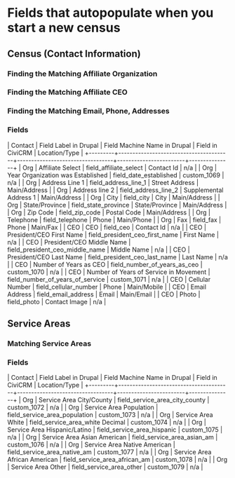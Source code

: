 # Fields that autopopulate when you start a new census

## Census (Contact Information)

### Finding the Matching Affiliate Organization

### Finding the Matching Affiliate CEO

### Finding the Matching Email, Phone, Addresses

### Fields

| Contact | Field Label in Drupal                  | Field Machine Name in Drupal     | Field in CiviCRM       | Location/Type |
+---------+----------------------------------------+----------------------------------+------------------------+---------------+
| Org     | Affiliate Select                       | field_affiliate_select           | Contact Id             | n/a           |
| Org     | Year Organization was Established      | field_date_established           | custom_1069            | n/a           |
| Org     | Address Line 1                         | field_address_line_1             | Street Address         | Main/Address  |
| Org     | Address line 2                         | field_address_line_2             | Supplemental Address 1 | Main/Address  |
| Org     | City                                   | field_city                       | City                   | Main/Address  |
| Org     | State/Province                         | field_state_province             | State/Province         | Main/Address  |
| Org     | Zip Code                               | field_zip_code                   | Postal Code            | Main/Address  |
| Org     | Telephone                              | field_telephone                  | Phone                  | Main/Phone    |
| Org     | Fax                                    | field_fax                        | Phone                  | Main/Fax      |
| CEO     | CEO                                    | field_ceo                        | Contact Id             | n/a           |
| CEO     | President/CEO First Name               | field_president_ceo_first_name   | First Name             | n/a           |
| CEO     | President/CEO Middle Name              | field_president_ceo_middle_name  | Middle Name            | n/a           |
| CEO     | President/CEO Last Name                | field_president_ceo_last_name    | Last Name              | n/a           |
| CEO     | Number of Years as CEO                 | field_number_of_years_as_ceo     | custom_1070            | n/a           |
| CEO     | Number of Years of Service in Movement | field_number_of_years_of_service | custom_1071            | n/a           |
| CEO     | Cellular Number                        | field_cellular_number            | Phone                  | Main/Mobile   |
| CEO     | Email Address                          | field_email_address              | Email                  | Main/Email    |
| CEO     | Photo                                  | field_photo                      | Contact Image          | n/a           |

## Service Areas

### Matching Service Areas

### Fields

| Contact | Field Label in Drupal                  | Field Machine Name in Drupal     | Field in CiviCRM       | Location/Type |
+---------+----------------------------------------+----------------------------------+------------------------+---------------+
| Org     | Service Area City/County	             | field_service_area_city_county	  |	custom_1072            | n/a           |
| Org     | Service Area Population	               | field_service_area_population	  | custom_1073            | n/a           |
| Org     | Service Area White	                   | field_service_area_white	Decimal	| custom_1074            | n/a           |
| Org     | Service Area Hispanic/Latino	         | field_service_area_hispanic	    | custom_1075            | n/a           |
| Org     | Service Area Asian American	           | field_service_area_asian_am	    | custom_1076            | n/a           |
| Org     | Service Area Native American	         | field_service_area_native_am	    | custom_1077            | n/a           |
| Org     | Service Area African American	         | field_service_area_african_am	  | custom_1078            | n/a           |
| Org     | Service Area Other	                   | field_service_area_other	        | custom_1079            | n/a           |
